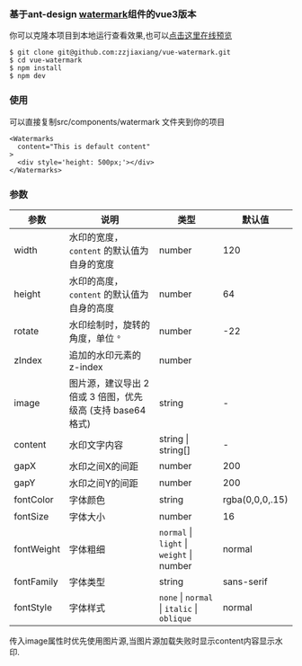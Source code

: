 ### 基于ant-design [watermark](https://github.com/ant-design/ant-design/blob/master/components/watermark/index.tsx)组件的vue3版本

你可以克隆本项目到本地运行查看效果,也可以[点击这里在线预览](https://vue-watermark.zjiaxiang.cn/)

```
$ git clone git@github.com:zzjiaxiang/vue-watermark.git
$ cd vue-watermark
$ npm install
$ npm dev
```

### 使用

可以直接复制src/components/watermark 文件夹到你的项目

```
<Watermarks
  content="This is default content"
>
  <div style='height: 500px;'></div>
</Watermarks>
```

### 参数

| 参数       | 说明                                                        | 类型                                        | 默认值          |
| ---------- | ----------------------------------------------------------- | ------------------------------------------- | --------------- |
| width      | 水印的宽度，`content` 的默认值为自身的宽度                  | number                                      | 120             |
| height     | 水印的高度，`content` 的默认值为自身的高度                  | number                                      | 64              |
| rotate     | 水印绘制时，旋转的角度，单位 `°`                            | number                                      | -22             |
| zIndex     | 追加的水印元素的 z-index                                    | number                                      |                 |
| image      | 图片源，建议导出 2 倍或 3 倍图，优先级高 (支持 base64 格式) | string                                      | -               |
| content    | 水印文字内容                                                | string \| string[]                          | -               |
| gapX       | 水印之间X的间距                                             | number                                      | 200             |
| gapY       | 水印之间Y的间距                                             | number                                      | 200             |
| fontColor  | 字体颜色                                                    | string                                      | rgba(0,0,0,.15) |
| fontSize   | 字体大小                                                    | number                                      | 16              |
| fontWeight | 字体粗细                                                    | `normal` \| `light` \| `weight` \| number   | normal          |
| fontFamily | 字体类型                                                    | string                                      | sans-serif      |
| fontStyle  | 字体样式                                                    | `none` \| `normal` \| `italic` \| `oblique` | normal          |

传入image属性时优先使用图片源,当图片源加载失败时显示content内容显示水印.
